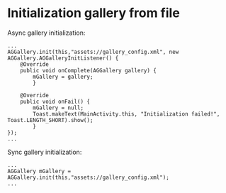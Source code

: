 # Initialization gallery from file

Async gallery initialization:
```
...
AGGallery.init(this,"assets://gallery_config.xml", new AGGallery.AGGalleryInitListener() {
    @Override
    public void onComplete(AGGallery gallery) {
        mGallery = gallery;
        }

    @Override
    public void onFail() {
        mGallery = null;
        Toast.makeText(MainActivity.this, "Initialization failed!", Toast.LENGTH_SHORT).show();
        }
});
...
```
Sync gallery initialization:
```
...
AGGallery mGallery = AGGallery.init(this,"assets://gallery_config.xml");
...
```